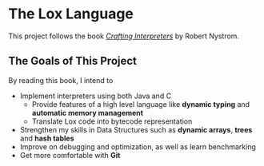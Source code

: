 # The Lox Language
This project follows the book [*Crafting Interpreters*](http://craftinginterpreters.com/) by Robert Nystrom. 

## The Goals of This Project
By reading this book, I intend to

- Implement interpreters using both Java and C
    - Provide features of a high level language like **dynamic typing** and **automatic memory management**
    - Translate Lox code into bytecode representation
- Strengthen my skills in Data Structures such as **dynamic arrays**, **trees** and **hash tables**
- Improve on debugging and optimization, as well as learn benchmarking
- Get more comfortable with **Git**
